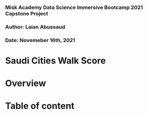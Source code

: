 ### Misk Academy Data Science Immersive Bootcamp 2021 Capstone Project
### Author: Laian Abussaud
### Date: Novemeber 16th, 2021

# Saudi Cities Walk Score

# Overview

# Table of content
